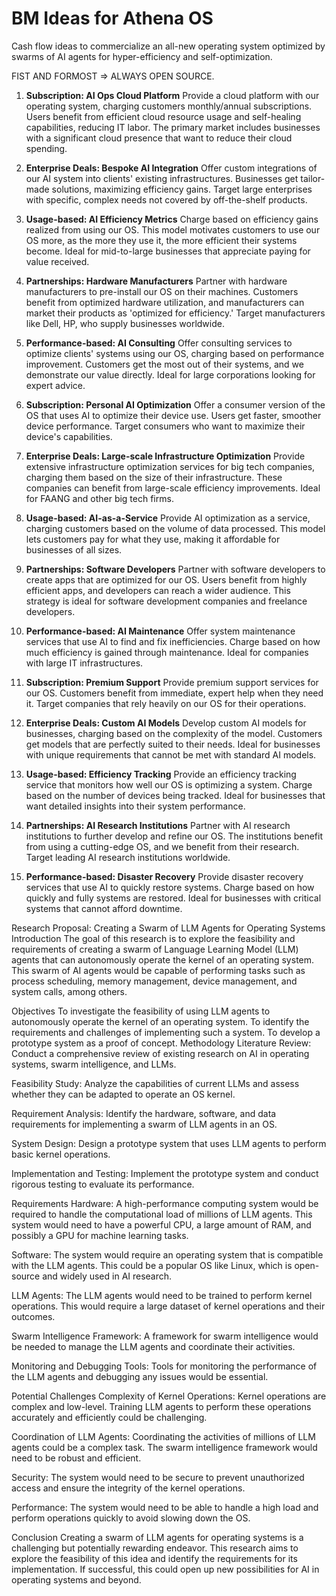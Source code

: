 # BM Ideas for Athena OS

Cash flow ideas to commercialize an all-new operating system optimized by swarms of AI agents for hyper-efficiency and self-optimization.

FIST AND FORMOST => ALWAYS OPEN SOURCE.

1. **Subscription: AI Ops Cloud Platform**
Provide a cloud platform with our operating system, charging customers monthly/annual subscriptions. Users benefit from efficient cloud resource usage and self-healing capabilities, reducing IT labor. The primary market includes businesses with a significant cloud presence that want to reduce their cloud spending.

2. **Enterprise Deals: Bespoke AI Integration**
Offer custom integrations of our AI system into clients' existing infrastructures. Businesses get tailor-made solutions, maximizing efficiency gains. Target large enterprises with specific, complex needs not covered by off-the-shelf products.

3. **Usage-based: AI Efficiency Metrics**
Charge based on efficiency gains realized from using our OS. This model motivates customers to use our OS more, as the more they use it, the more efficient their systems become. Ideal for mid-to-large businesses that appreciate paying for value received.

4. **Partnerships: Hardware Manufacturers**
Partner with hardware manufacturers to pre-install our OS on their machines. Customers benefit from optimized hardware utilization, and manufacturers can market their products as 'optimized for efficiency.' Target manufacturers like Dell, HP, who supply businesses worldwide.

5. **Performance-based: AI Consulting**
Offer consulting services to optimize clients' systems using our OS, charging based on performance improvement. Customers get the most out of their systems, and we demonstrate our value directly. Ideal for large corporations looking for expert advice.

6. **Subscription: Personal AI Optimization**
Offer a consumer version of the OS that uses AI to optimize their device use. Users get faster, smoother device performance. Target consumers who want to maximize their device's capabilities.

7. **Enterprise Deals: Large-scale Infrastructure Optimization**
Provide extensive infrastructure optimization services for big tech companies, charging them based on the size of their infrastructure. These companies can benefit from large-scale efficiency improvements. Ideal for FAANG and other big tech firms.

8. **Usage-based: AI-as-a-Service**
Provide AI optimization as a service, charging customers based on the volume of data processed. This model lets customers pay for what they use, making it affordable for businesses of all sizes.

9. **Partnerships: Software Developers**
Partner with software developers to create apps that are optimized for our OS. Users benefit from highly efficient apps, and developers can reach a wider audience. This strategy is ideal for software development companies and freelance developers.

10. **Performance-based: AI Maintenance**
Offer system maintenance services that use AI to find and fix inefficiencies. Charge based on how much efficiency is gained through maintenance. Ideal for companies with large IT infrastructures.

11. **Subscription: Premium Support**
Provide premium support services for our OS. Customers benefit from immediate, expert help when they need it. Target companies that rely heavily on our OS for their operations.

12. **Enterprise Deals: Custom AI Models**
Develop custom AI models for businesses, charging based on the complexity of the model. Customers get models that are perfectly suited to their needs. Ideal for businesses with unique requirements that cannot be met with standard AI models.

13. **Usage-based: Efficiency Tracking**
Provide an efficiency tracking service that monitors how well our OS is optimizing a system. Charge based on the number of devices being tracked. Ideal for businesses that want detailed insights into their system performance.

14. **Partnerships: AI Research Institutions**
Partner with AI research institutions to further develop and refine our OS. The institutions benefit from using a cutting-edge OS, and we benefit from their research. Target leading AI research institutions worldwide.

15. **Performance-based: Disaster Recovery**
Provide disaster recovery services that use AI to quickly restore systems. Charge based on how quickly and fully systems are restored. Ideal for businesses with critical systems that cannot afford downtime.




Research Proposal: Creating a Swarm of LLM Agents for Operating Systems
Introduction
The goal of this research is to explore the feasibility and requirements of creating a swarm of Language Learning Model (LLM) agents that can autonomously operate the kernel of an operating system. This swarm of AI agents would be capable of performing tasks such as process scheduling, memory management, device management, and system calls, among others.

Objectives
To investigate the feasibility of using LLM agents to autonomously operate the kernel of an operating system.
To identify the requirements and challenges of implementing such a system.
To develop a prototype system as a proof of concept.
Methodology
Literature Review: Conduct a comprehensive review of existing research on AI in operating systems, swarm intelligence, and LLMs.

Feasibility Study: Analyze the capabilities of current LLMs and assess whether they can be adapted to operate an OS kernel.

Requirement Analysis: Identify the hardware, software, and data requirements for implementing a swarm of LLM agents in an OS.

System Design: Design a prototype system that uses LLM agents to perform basic kernel operations.

Implementation and Testing: Implement the prototype system and conduct rigorous testing to evaluate its performance.

Requirements
Hardware: A high-performance computing system would be required to handle the computational load of millions of LLM agents. This system would need to have a powerful CPU, a large amount of RAM, and possibly a GPU for machine learning tasks.

Software: The system would require an operating system that is compatible with the LLM agents. This could be a popular OS like Linux, which is open-source and widely used in AI research.

LLM Agents: The LLM agents would need to be trained to perform kernel operations. This would require a large dataset of kernel operations and their outcomes.

Swarm Intelligence Framework: A framework for swarm intelligence would be needed to manage the LLM agents and coordinate their activities.

Monitoring and Debugging Tools: Tools for monitoring the performance of the LLM agents and debugging any issues would be essential.

Potential Challenges
Complexity of Kernel Operations: Kernel operations are complex and low-level. Training LLM agents to perform these operations accurately and efficiently could be challenging.

Coordination of LLM Agents: Coordinating the activities of millions of LLM agents could be a complex task. The swarm intelligence framework would need to be robust and efficient.

Security: The system would need to be secure to prevent unauthorized access and ensure the integrity of the kernel operations.

Performance: The system would need to be able to handle a high load and perform operations quickly to avoid slowing down the OS.

Conclusion
Creating a swarm of LLM agents for operating systems is a challenging but potentially rewarding endeavor. This research aims to explore the feasibility of this idea and identify the requirements for its implementation. If successful, this could open up new possibilities for AI in operating systems and beyond.


